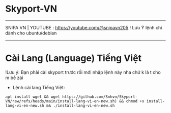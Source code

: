 # Skyport-VN
____________________________
SNIPA VN | YOUTUBE : https://youtube.com/@snipavn205
! Lưu Ý lệnh chỉ dành cho ubuntu/debian
____________________________

# Cài Lang (Language) Tiếng Việt
!Lưu ý: Bạn phải cài skyport trước rồi mới nhập lệnh này nha chứ k là t cho m bể zái
- Lệnh cài lang Tiếng Việt:
```
apt install wget && wget https://github.com/Snhvn/Skyport-VN/raw/refs/heads/main/install-lang-vi-en-new.sh) && chmod +x install-lang-vi-en-new.sh && ./install-lang-vi-en-new.sh
```
